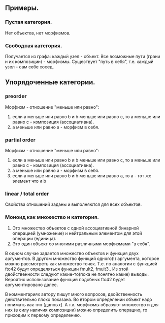 ## Примеры.
###  Пустая категория.

Нет объектов, нет морфизмов. 

### Свободная категория.

Получается из графа: каждый узел - объект.  Все возможные пути (грани и их композиции) - морфизмы. 
Существует "путь в себя", т.е. каждый узел - сам себе сосед.

## Упорядоченные категории.
### preorder

Морфизм - отношение "меньше или равно":
1. если a меньше или равно b и b меньше или равно c, то  a меньше или равно c  - композиция (ассоциативна).
2. a меньше или равно a - морфизм в себя.

### partial order

Морфизм - отношение "меньше или равно":
1. если a меньше или равно b и b меньше или равно c, то  a меньше или равно c  - композиция (ассоциативна).
2. a меньше или равно a - морфизм в себя.
3. если a меньше или равно b и  b меньше или равно a, то a - тот же элемент что и b

### linear / total order

Свойства отношений заданы и выполняются для всех объектов. 

### Моноид как множество и категория.

1. Это множество объектов с одной ассоциативной бинарной операцией (умножение) и нейтральным элементом для этой операции (единица).
2. Это один объект со многими различными морфизмами "в себя". 

В одном случае задается множество объектов и функция двух аргументов. В другом множество функций одного(!) аргумента,
которое можно рассмотреть как множество точек. Т.е. по аналогии с функцией fto42 будут определяться функции fmult2, fmult3..
Из этой двойственности следуют какие-то(пока не понятно какие) выводы. Вероятно использование функций подобных fto42 будет аргументировано далее. 

В комментариях автору пишут много вопросов, двойственность действительно плохо показана. Во втором определении объект надо понимать как тип (данных). А т.к. морфизмы образуют множество и для них (в силу наличия композиции) можно определить операцию, то приходим к первому определению. 




